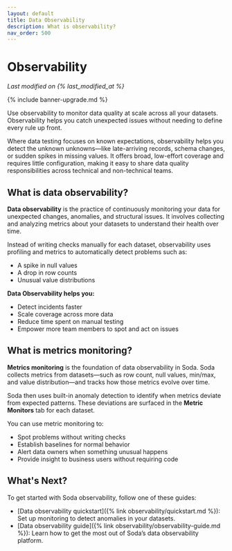 ```yaml
---
layout: default
title: Data Observability
description: What is observability?
nav_order: 500
---
```


# Observability

*Last modified on {% last_modified_at %}*

{% include banner-upgrade.md %}

Use observability to monitor data quality at scale across all your datasets.
Observability helps you catch unexpected issues without needing to define every rule up front.

Where data testing focuses on known expectations, observability helps you detect the unknown unknowns—like late-arriving records, schema changes, or sudden spikes in missing values. It offers broad, low-effort coverage and requires little configuration, making it easy to share data quality responsibilities across technical and non-technical teams.

## What is data observability?

**Data observability** is the practice of continuously monitoring your data for unexpected changes, anomalies, and structural issues. It involves collecting and analyzing metrics about your datasets to understand their health over time.

Instead of writing checks manually for each dataset, observability uses profiling and metrics to automatically detect problems such as:
- A spike in null values
- A drop in row counts
- Unusual value distributions

**Data Observability helps you:**
- Detect incidents faster
- Scale coverage across more data
- Reduce time spent on manual testing
- Empower more team members to spot and act on issues


## What is metrics monitoring?

**Metrics monitoring** is the foundation of data observability in Soda. Soda collects metrics from datasets—such as row count, null values, min/max, and value distribution—and tracks how those metrics evolve over time.

Soda then uses built-in anomaly detection to identify when metrics deviate from expected patterns. These deviations are surfaced in the **Metric Monitors** tab for each dataset.

You can use metric monitoring to:
- Spot problems without writing checks
- Establish baselines for normal behavior
- Alert data owners when something unusual happens
- Provide insight to business users without requiring code

## What's Next?
To get started with Soda observability, follow one of these guides:

- [Data observability quickstart]({% link observability/quickstart.md %}): Set up monitoring to detect anomalies in your datasets.
- [Data observability guide]({% link observability/observability-guide.md %}): Learn how to get the most out of Soda’s data observability platform.